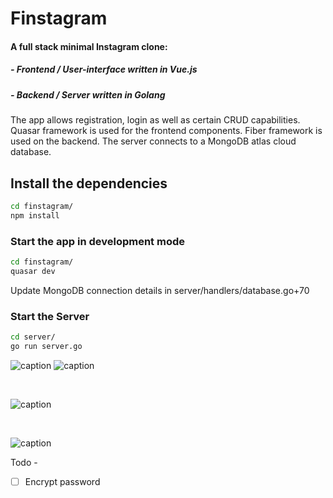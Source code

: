 # Finstagram

#### A full stack minimal Instagram clone:
##### - Frontend / User-interface written in Vue.js
##### - Backend / Server written in Golang

The app allows registration, login as well as certain CRUD capabilities. 
Quasar framework is used for the frontend components. 
Fiber framework is used on the backend. 
The server connects to a MongoDB atlas cloud database.

## Install the dependencies
```bash
cd finstagram/
npm install
```
### Start the app in development mode
```bash
cd finstagram/
quasar dev
```
Update MongoDB connection details in server/handlers/database.go+70
### Start the Server
```bash
cd server/
go run server.go
```

![caption](https://media.giphy.com/media/8biE3Ur80n1piWVa0J/giphy.gif)
![caption](https://media.giphy.com/media/4Qx4f5Vh6BOPdzEpEQ/giphy.gif)

<br />

![caption](https://media.giphy.com/media/YhmXCpu8FfLm9GA7KO/giphy.gif)

<br />


![caption](https://media.giphy.com/media/fm4pRh4doeNbgBrfFQ/giphy.gif)

Todo -

- [ ] Encrypt password
